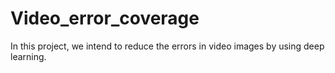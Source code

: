 # Video_error_coverage
In this project, we intend to reduce the errors in video images by using deep learning.
